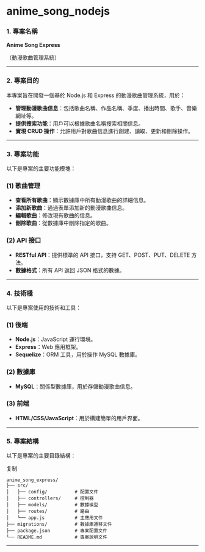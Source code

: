 ﻿# anime_song_nodejs

### 1. **專案名稱**

**Anime Song Express**

（動漫歌曲管理系統）

---

### 2. **專案目的**

本專案旨在開發一個基於 Node.js 和 Express 的動漫歌曲管理系統，用於：

- **管理動漫歌曲信息**：包括歌曲名稱、作品名稱、季度、播出時間、歌手、音樂網址等。
- **提供搜索功能**：用戶可以根據歌曲名稱搜索相關信息。
- **實現 CRUD 操作**：允許用戶對歌曲信息進行創建、讀取、更新和刪除操作。

---

### 3. **專案功能**

以下是專案的主要功能模塊：

### (1) **歌曲管理**

- **查看所有歌曲**：顯示數據庫中所有動漫歌曲的詳細信息。
- **添加新歌曲**：通過表單添加新的動漫歌曲信息。
- **編輯歌曲**：修改現有歌曲的信息。
- **刪除歌曲**：從數據庫中刪除指定的歌曲。

### (2) **API 接口**

- **RESTful API**：提供標準的 API 接口，支持 GET、POST、PUT、DELETE 方法。
- **數據格式**：所有 API 返回 JSON 格式的數據。

---

### 4. **技術棧**

以下是專案使用的技術和工具：

### (1) **後端**

- **Node.js**：JavaScript 運行環境。
- **Express**：Web 應用框架。
- **Sequelize**：ORM 工具，用於操作 MySQL 數據庫。

### (2) **數據庫**

- **MySQL**：關係型數據庫，用於存儲動漫歌曲信息。

### (3) **前端**

- **HTML/CSS/JavaScript**：用於構建簡單的用戶界面。

---

### 5. **專案結構**

以下是專案的主要目錄結構：

复制

```
anime_song_express/
├── src/
│   ├── config/          # 配置文件
│   ├── controllers/     # 控制器
│   ├── models/          # 數據模型
│   ├── routes/          # 路由
│   └── app.js           # 主應用文件
├── migrations/          # 數據庫遷移文件
├── package.json         # 專案配置文件
└── README.md            # 專案說明文件
```

---

